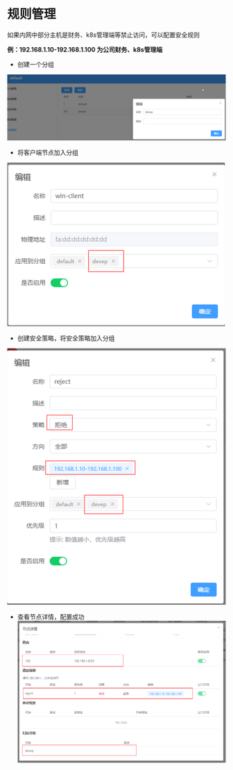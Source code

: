 # 规则管理

如果内网中部分主机是财务、k8s管理端等禁止访问，可以配置安全规则

**例：192.168.1.10-192.168.1.100 为公司财务、k8s管理端**

- 创建一个分组

![](/resource/add-group.png)

- 将客户端节点加入分组

![](/resource/node-group.png)

- 创建安全策略，将安全策略加入分组

![](/resource/rule-group.png)

- 查看节点详情，配置成功
![](/resource/node-detail.png)